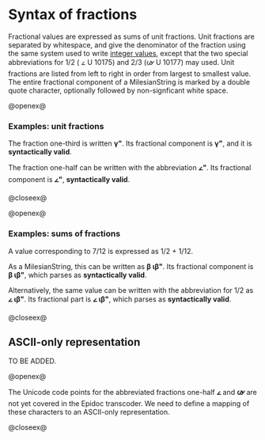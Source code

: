 # Syntax of fractions #

Fractional values are expressed as sums of unit fractions.  Unit fractions are separated by whitespace, and give the denominator of the fraction using the same system used to write [integer values](MilesianIntegerSyntax.html), except that the two special abbreviations for 1/2 ( 𐅵 U 10175) and 2/3 (𐅷 U 10177) may used.  Unit fractions are listed from left to right in order from largest to smallest value.  The entire fractional component of a MilesianString is marked by a double quote character, optionally followed by non-signficant white space.







@openex@

### Examples: unit fractions ###

The fraction one-third is written <strong concordion:set="#third">γ"</strong>.  Its fractional component is <strong concordion:assertEquals="getFractionPart(#third)">γ"</strong>,  and it is
<strong concordion:assertTrue="isValid(#third)">syntactically valid</strong>.


The fraction one-half can be written with the abbreviation  <strong concordion:set="#half">𐅵"</strong>.  Its fractional component is <strong concordion:assertEquals="getFractionPart(#half)">𐅵"</strong>, 
<strong concordion:assertTrue="isValid(#half)">syntactically valid</strong>.

@closeex@

@openex@

### Examples:  sums of fractions

A value corresponding to 7/12 is expressed as 1/2 + 1/12.

As a MilesianString, this can be written as <strong concordion:set="#fract1">β ιβ"</strong>.  Its fractional component is <strong concordion:assertEquals="getFractionPart(#fract1)">β ιβ"</strong>, 
which parses as <strong concordion:assertTrue="isValid(#fract1)">syntactically valid</strong>.

Alternatively, the same value can be written with the abbreviation for 1/2 as 
<strong concordion:set="#abbr">𐅵 ιβ"</strong>.  Its
fractional part is 
<strong concordion:assertEquals="getFractionPart(#abbr)">𐅵 ιβ"</strong>,
which parses as <strong concordion:assertTrue="isValid(#abbr)">syntactically valid</strong>.




@closeex@


## ASCII-only representation ##

TO BE ADDED.

@openex@

The Unicode code points for the abbreviated fractions one-half
<strong concordion:set="#half">𐅵</strong> 
and <strong concordion:set="#twothirds">𐅷</strong>
are not yet covered in the Epidoc transcoder.  We need to define 
a mapping of these characters to an ASCII-only representation.

@closeex@